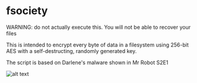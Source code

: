 # fsociety
WARNING: do not actually execute this. You will not be able to recover your files

This is intended to encrypt every byte of data in a filesystem using 256-bit AES with 
a self-destructing, randomly generated key.

The script is based on Darlene's malware shown in Mr Robot S2E1

![alt text](https://i.imgur.com/6RIogYa.jpg)
